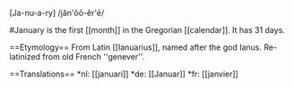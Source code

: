 [Ja-nu-a-ry] /jăn'ōō-ĕr'ē/

#January is the first [[month]] in the Gregorian [[calendar]]. It has 31 days.

==Etymology==
From Latin [[Ianuarius]], named after the god Ianus. Re-latinized from old French ''genever''.

==Translations==
*nl: [[januari]]
*de: [[Januar]]
*fr: [[janvier]]
